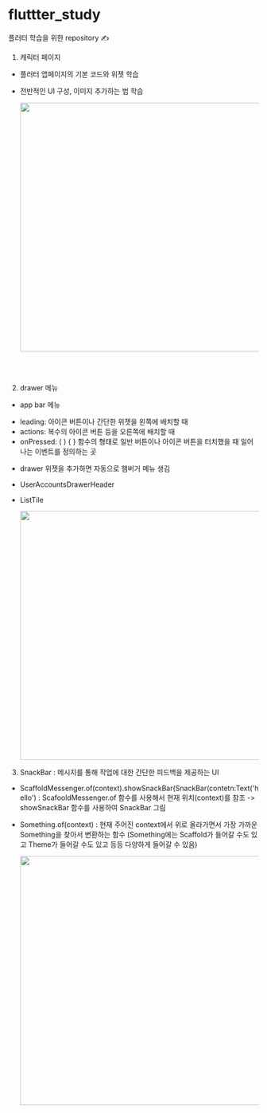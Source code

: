 # fluttter_study

플러터 학습을 위한 repository ✍

1. 캐릭터 페이지
 - 플러터 앱페이지의 기본 코드와 위젯 학습
 - 전반적인 UI 구성, 이미지 추가하는 법 학습
 
   <img src="https://github.com/yegri/fluttter_study/assets/113401733/602d6b4c-8c99-48c3-b24a-0f0b2fae6171)" height="500">
<br>
<br>

2. drawer 메뉴
 + app bar 메뉴 
  - leading: 아이콘 버튼이나 간단한 위젯을 왼쪽에 배치할 때
  - actions: 복수의 아이콘 버튼 등을 오른쪽에 배치할 때
  - onPressed: ( ) { } 함수의 형태로 일반 버튼이나 아이콘 버튼을 터치했을 때 일어나는 이벤트를 정의하는 곳
  
 + drawer 위젯을 추가하면 자동으로 햄버거 메뉴 생김
  - UserAccountsDrawerHeader
  - ListTile
  
    <img src="https://github.com/yegri/fluttter_study/assets/113401733/cae1203d-776e-4632-9818-a61ee1f73fe1" height="500">

3. SnackBar : 메시지를 통해 작업에 대한 간단한 피드백을 제공하는 UI
 - ScaffoldMessenger.of(context).showSnackBar(SnackBar(contetn:Text('hello')
  : ScafooldMessenger.of 함수를 사용해서 현재 위치(context)를 참조 -> showSnackBar 함수를 사용하여 SnackBar 그림
 - Something.of(context) : 현재 주어진 context에서 위로 올라가면서 가장 가까운 Something을 찾아서 변환하는 함수 (Something에는 Scaffold가 들어갈 수도 있고 Theme가 들어갈 수도 있고 등등 다양하게 들어갈 수 있음)
 
   <img src="https://github.com/yegri/fluttter_study/assets/113401733/6a45637c-377a-450e-b197-a087c2ca02c4" height="500" >
